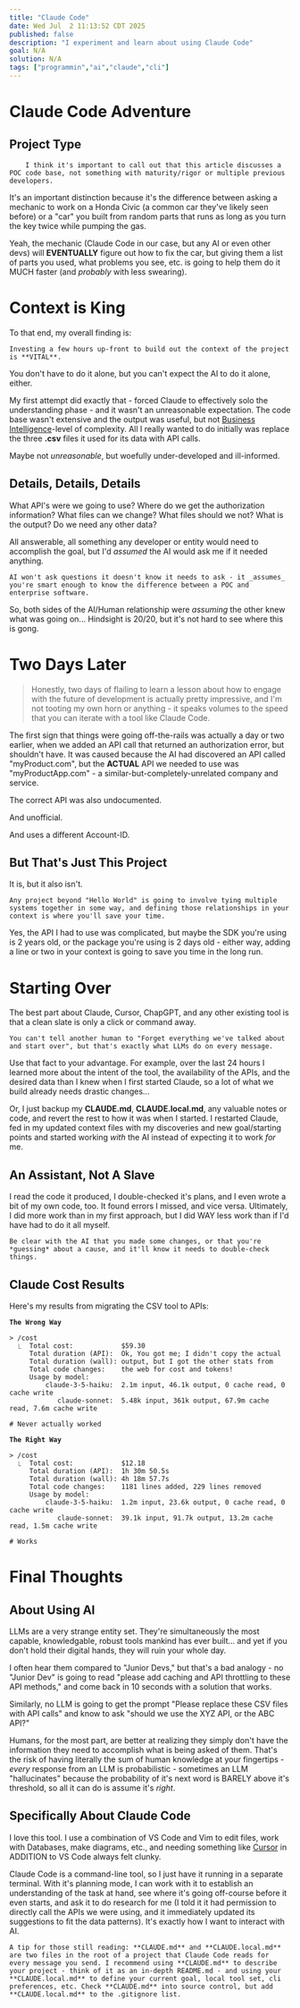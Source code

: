 ```yaml
---
title: "Claude Code"
date: Wed Jul  2 11:13:52 CDT 2025
published: false
description: "I experiment and learn about using Claude Code"
goal: N/A
solution: N/A
tags: ["programmin","ai","claude","cli"]
---
```

# Claude Code Adventure

## Project Type

```flare
    I think it's important to call out that this article discusses a POC code base, not something with maturity/rigor or multiple previous developers.
```

It's an important distinction because it's the difference between asking a mechanic to work on a Honda Civic (a common car they've likely seen before) or a "car" you built from random parts that runs as long as you turn the key twice while pumping the gas.

Yeah, the mechanic (Claude Code in our case, but any AI or even other devs) will **EVENTUALLY** figure out how to fix the car, but giving them a list of parts you used, what problems you see, etc. is going to help them do it MUCH faster (and _probably_ with less swearing).

# Context is King

To that end, my overall finding is:

```flare
Investing a few hours up-front to build out the context of the project is **VITAL**.
```

 You don't have to do it alone, but you can't expect the AI to do it alone, either.

My first attempt did exactly that - forced Claude to effectively solo the understanding phase - and it wasn't an unreasonable expectation. The code base wasn't extensive and the output was useful, but not [Business Intelligence](https://en.wikipedia.org/wiki/Business_intelligence)-level of complexity. All I really wanted to do initially was replace the three **.csv** files it used for its data with API calls.

Maybe not _unreasonable_, but woefully under-developed and ill-informed.

## Details, Details, Details

What API's were we going to use? Where do we get the authorization information? What files can we change?  What files should we not? What is the output? Do we need any other data?

All answerable, all something any developer or entity would need to accomplish the goal, but I'd _assumed_ the AI would ask me if it needed anything.

```flare
AI won't ask questions it doesn't know it needs to ask - it _assumes_ you're smart enough to know the difference between a POC and enterprise software.
```

So, both sides of the AI/Human relationship were _assuming_ the other knew what was going on... Hindsight is 20/20, but it's not hard to see where this is gong.

# Two Days Later

> Honestly, two days of flailing to learn a lesson about how to engage with the future of development is actually pretty impressive, and I'm not tooting my own horn or anything - it speaks volumes to the speed that you can iterate with a tool like Claude Code.

The first sign that things were going off-the-rails was actually a day or two earlier, when we added an API call that returned an authorization error, but shouldn't have. It was caused because the AI had discovered an API called "myProduct.com", but the **ACTUAL** API we needed to use was "myProductApp.com" - a similar-but-completely-unrelated company and service.

The correct API was also undocumented.

And unofficial.

And uses a different Account-ID.

## But That's Just This Project

It is, but it also isn't.

```flare
Any project beyond "Hello World" is going to involve tying multiple systems together in some way, and defining those relationships in your context is where you'll save your time.
```

Yes, the API I had to use was complicated, but maybe the SDK you're using is 2 years old, or the package you're using is 2 days old - either way, adding a line or two in your context is going to save you time in the long run.

# Starting Over

The best part about Claude, Cursor, ChapGPT, and any other existing tool is that a clean slate is only a click or command away.

```flare
You can't tell another human to "Forget everything we've talked about and start over", but that's exactly what LLMs do on every message.
```

Use that fact to your advantage. For example, over the last 24 hours I learned more about the intent of the tool, the availability of the APIs, and the desired data than I knew when I first started Claude, so a lot of what we build already needs drastic changes...

Or, I just backup my **CLAUDE.md**, **CLAUDE.local.md**, any valuable notes or code, and revert the rest to how it was when I started. I restarted Claude, fed in my updated context files with my discoveries and new goal/starting points and started working _with_ the AI instead of expecting it to work _for_ me.

## An Assistant, Not A Slave

I read the code it produced, I double-checked it's plans, and I even wrote a bit of my own code, too. It found errors I missed, and vice versa. Ultimately, I did more work than in my first approach, but I did WAY less work than if I'd have had to do it all myself.

```flare
Be clear with the AI that you made some changes, or that you're *guessing* about a cause, and it'll know it needs to double-check things.
```

## Claude Cost Results

Here's my results from migrating the CSV tool to APIs:

**`The Wrong Way`**
```claude
> /cost
  ⎿  Total cost:            $59.30
     Total duration (API):  Ok, You got me; I didn't copy the actual
     Total duration (wall): output, but I got the other stats from
     Total code changes:    the web for cost and tokens!
     Usage by model:
         claude-3-5-haiku:  2.1m input, 46.1k output, 0 cache read, 0 cache write
            claude-sonnet:  5.48k input, 361k output, 67.9m cache read, 7.6m cache write

# Never actually worked
```

**`The Right Way`**
```claude
> /cost
  ⎿  Total cost:            $12.18
     Total duration (API):  1h 30m 50.5s
     Total duration (wall): 4h 18m 57.7s
     Total code changes:    1181 lines added, 229 lines removed
     Usage by model:
         claude-3-5-haiku:  1.2m input, 23.6k output, 0 cache read, 0 cache write
            claude-sonnet:  39.1k input, 91.7k output, 13.2m cache read, 1.5m cache write

# Works
```

# Final Thoughts

## About Using AI

LLMs are a very strange entity set. They're simultaneously the most capable, knowledgable, robust tools mankind has ever built... and yet if you don't hold their digital hands, they will ruin your whole day.

I often hear them compared to "Junior Devs," but that's a bad analogy - no "Junior Dev" is going to read "please add caching and API throttling to these API methods," and come back in 10 seconds with a solution that works.

Similarly, no LLM is going to get the prompt "Please replace these CSV files with API calls" and know to ask "should we use the XYZ API, or the ABC API?"

Humans, for the most part, are better at realizing they simply don't have the information they need to accomplish what is being asked of them. That's the risk of having literally the sum of human knowledge at your fingertips - _every_ response from an LLM is probabilistic - sometimes an LLM "hallucinates" because the probability of it's next word is BARELY above it's threshold, so all it can do is assume it's _right_.

## Specifically About Claude Code

I love this tool. I use a combination of VS Code and Vim to edit files, work with Databases, make diagrams, etc., and needing something like [Cursor](https://cursor.com/en) in ADDITION to VS Code always felt clunky.

Claude Code is a command-line tool, so I just have it running in a separate terminal. With it's planning mode, I can work with it to establish an understanding of the task at hand, see where it's going off-course before it even starts, and ask it to do research for me (I told it it had permission to directly call the APIs we were using, and it immediately updated its suggestions to fit the data patterns). It's exactly how I want to interact with AI.

```flare
A tip for those still reading: **CLAUDE.md** and **CLAUDE.local.md** are two files in the root of a project that Claude Code reads for every message you send. I recommend using **CLAUDE.md** to describe your project - think of it as an in-depth README.md - and using your **CLAUDE.local.md** to define your current goal, local tool set, cli preferences, etc. Check **CLAUDE.md** into source control, but add **CLAUDE.local.md** to the .gitignore list.
```
